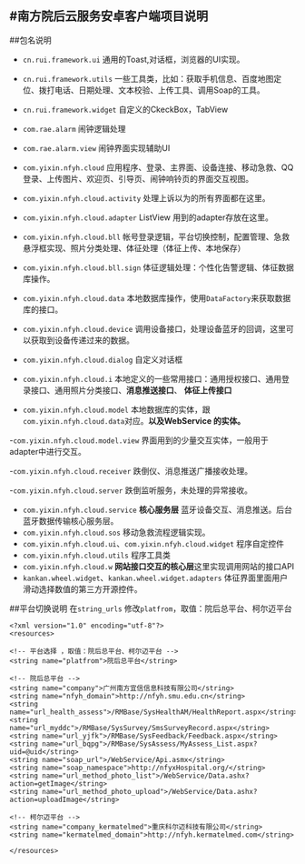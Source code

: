 #南方院后云服务安卓客户端项目说明
---

##包名说明
- `cn.rui.framework.ui` 通用的Toast,对话框，浏览器的UI实现。
- `cn.rui.framework.utils` 一些工具类，比如：获取手机信息、百度地图定位、拨打电话、日期处理、文本校验、上传工具、调用Soap的工具。
- `cn.rui.framework.widget` 自定义的CkeckBox，TabView
- `com.rae.alarm` 闹钟逻辑处理
- `com.rae.alarm.view` 闹钟界面实现辅助UI
- `com.yixin.nfyh.cloud` 应用程序、登录、主界面、设备连接、移动急救、QQ登录、上传图片、欢迎页、引导页、闹钟响铃页的界面交互视图。
- `com.yixin.nfyh.cloud.activity` 处理上诉以为的所有界面都在这里。
- `com.yixin.nfyh.cloud.adapter` ListView 用到的adapter存放在这里。
- `com.yixin.nfyh.cloud.bll` 帐号登录逻辑，平台切换控制，配置管理、急救悬浮框实现、照片分类处理、体征处理（体征上传、本地保存）

- `com.yixin.nfyh.cloud.bll.sign` 体征逻辑处理：个性化告警逻辑、体征数据库操作。
- `com.yixin.nfyh.cloud.data` 本地数据库操作，使用`DataFactory`来获取数据库的接口。
 
- `com.yixin.nfyh.cloud.device` 调用设备接口，处理设备蓝牙的回调，这里可以获取到设备传递过来的数据。
-  `com.yixin.nfyh.cloud.dialog` 自定义对话框
-   `com.yixin.nfyh.cloud.i` 本地定义的一些常用接口：通用授权接口、通用登录接口、通用照片分类接口、**消息推送接口**、 **体征上传接口**
-   `com.yixin.nfyh.cloud.model` 本地数据库的实体，跟 `com.yixin.nfyh.cloud.data`对应。**以及WebService 的实体。**

-`com.yixin.nfyh.cloud.model.view` 界面用到的少量交互实体，一般用于adapter中进行交互。

-`com.yixin.nfyh.cloud.receiver` 跌倒仪、消息推送广播接收处理。

-`com.yixin.nfyh.cloud.server` 跌倒监听服务，未处理的异常接收。
 
- `com.yixin.nfyh.cloud.service` **核心服务层** 蓝牙设备交互、消息推送。后台蓝牙数据传输核心服务层。
- `com.yixin.nfyh.cloud.sos` 移动急救流程逻辑实现。
- `com.yixin.nfyh.cloud.ui`、`com.yixin.nfyh.cloud.widget` 程序自定控件
- `com.yixin.nfyh.cloud.utils` 程序工具类
- `com.yixin.nfyh.cloud.w` **网站接口交互的核心层**这里实现调用网站的接口API
- `kankan.wheel.widget`、`kankan.wheel.widget.adapters` 体征界面里面用户滑动选择数值的第三方开源控件。


##平台切换说明
在`string_urls` 修改`platfrom`，取值：院后总平台、柯尔迈平台

	<?xml version="1.0" encoding="utf-8"?>
	<resources>

    <!-- 平台选择 ，取值：院后总平台、柯尔迈平台 -->
    <string name="platfrom">院后总平台</string>

    <!-- 院后总平台 -->
    <string name="company">广州南方宜信信息科技有限公司</string>
    <string name="nfyh_domain">http://nfyh.smu.edu.cn</string>
    <string name="url_health_assess">/RMBase/SysHealthAM/HealthReport.aspx</string>
    <string name="url_myddc">/RMBase/SysSurvey/SmsSurveyRecord.aspx</string>
    <string name="url_yjfk">/RMBase/SysFeedback/Feedback.aspx</string>
    <string name="url_bqpg">/RMBase/SysAssess/MyAssess_List.aspx?uid=@uid</string>
    <string name="soap_url">/WebService/Api.asmx</string>
    <string name="soap_namespace">http://nfyxHospital.org/</string>
    <string name="url_method_photo_list">/WebService/Data.ashx?action=getImage</string>
    <string name="url_method_photo_upload">/WebService/Data.ashx?action=uploadImage</string>

    <!-- 柯尔迈平台 -->
    <string name="company_kermatelmed">重庆科尔迈科技有限公司</string>
    <string name="kermatelmed_domain">http://nfyh.kermatelmed.com</string>

	</resources>
